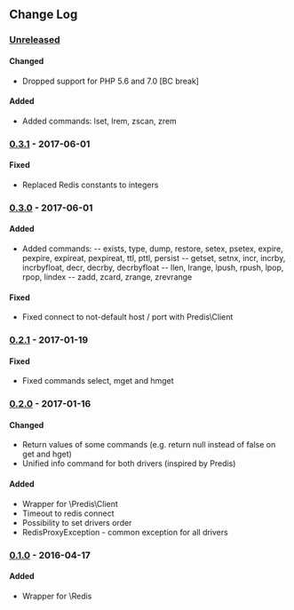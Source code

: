 ## Change Log

### [Unreleased][unreleased]

#### Changed
- Dropped support for PHP 5.6 and 7.0 [BC break]

#### Added
- Added commands: lset, lrem, zscan, zrem

### [0.3.1] - 2017-06-01
#### Fixed
- Replaced Redis constants to integers

### [0.3.0] - 2017-06-01
#### Added
- Added commands:
-- exists, type, dump, restore, setex, psetex, expire, pexpire, expireat, pexpireat, ttl, pttl, persist
-- getset, setnx, incr, incrby, incrbyfloat, decr, decrby, decrbyfloat
-- llen, lrange, lpush, rpush, lpop, rpop, lindex
-- zadd, zcard, zrange, zrevrange

#### Fixed
- Fixed connect to not-default host / port with Predis\Client

### [0.2.1] - 2017-01-19
#### Fixed
- Fixed commands select, mget and hmget
 
### [0.2.0] - 2017-01-16
#### Changed
- Return values of some commands (e.g. return null instead of false on get and hget)
- Unified info command for both drivers (inspired by Predis)

#### Added
- Wrapper for \Predis\Client
- Timeout to redis connect
- Possibility to set drivers order
- RedisProxyException - common exception for all drivers

### [0.1.0] - 2016-04-17

#### Added
- Wrapper for \Redis

[unreleased]: https://github.com/lulco/redis-proxy/compare/0.3.1...HEAD
[0.3.1]: https://github.com/lulco/redis-proxy/compare/0.3.0...0.3.1
[0.3.0]: https://github.com/lulco/redis-proxy/compare/0.2.1...0.3.0
[0.2.1]: https://github.com/lulco/redis-proxy/compare/0.2.0...0.2.1
[0.2.0]: https://github.com/lulco/redis-proxy/compare/0.1.0...0.2.0
[0.1.0]: https://github.com/lulco/redis-proxy/compare/0.0.0...0.1.0
